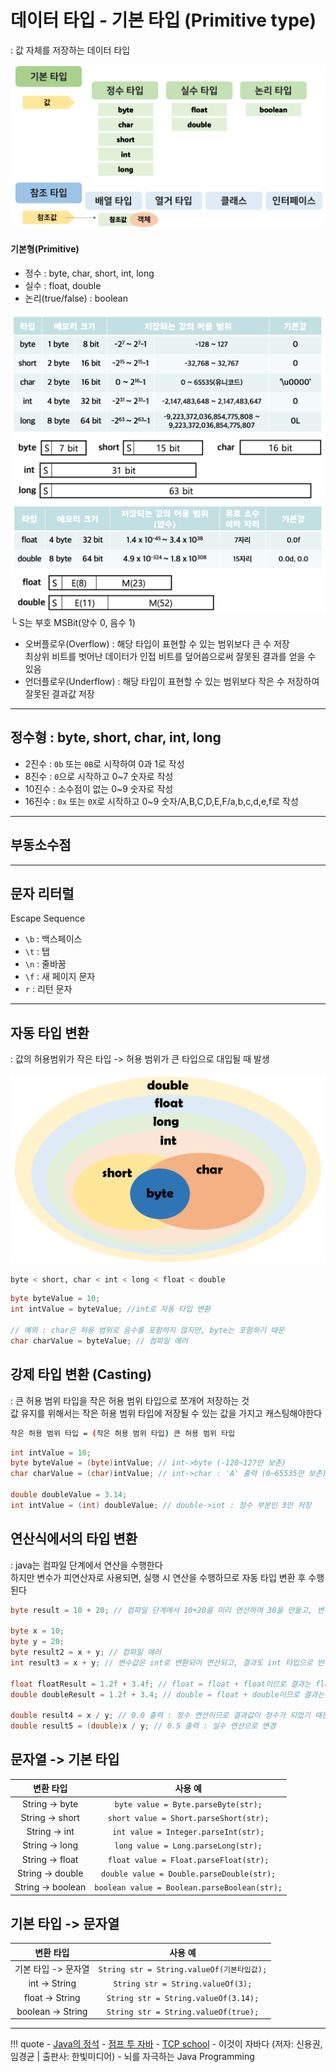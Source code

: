 # 데이터 타입 - 기본 타입 (Primitive type)
: 값 자체를 저장하는 데이터 타입

![data-type](../images/data-types.png)

#### 기본형(Primitive) 
- 정수 : byte, char, short, int, long
- 실수 : float, double 
- 논리(true/false) : boolean

![1](../images/type_1.png)
![2](../images/type_2.png)
└ S는 부호 MSBit(양수 0, 음수 1)

- 오버플로우(Overflow) 
: 해당 타입이 표현할 수 있는 범위보다 큰 수 저장
<br> 최상위 비트를 벗어난 데이터가 인접 비트를 덮어씀으로써 잘못된 결과를 얻을 수 있음
- 언더플로우(Underflow) 
: 해당 타입이 표현할 수 있는 범위보다 작은 수 저장하여 잘못된 결과값 저장

---
## 정수형 : byte, short, char, int, long

- 2진수 : `0b` 또는 `0B`로 시작하여 0과 1로 작성
- 8진수 : `0`으로 시작하고 0~7 숫자로 작성
- 10진수 : 소수점이 없는 0~9 숫자로 작성
- 16진수 : `0x` 또는 `0X`로 시작하고 0~9 숫자/A,B,C,D,E,F/a,b,c,d,e,f로 작성 

---
## 부동소수점 

---
## 문자 리터럴

Escape Sequence

- `\b` : 백스페이스
- `\t` : 탭
- `\n` : 줄바꿈 
- `\f` : 새 페이지 문자
- `r` : 리턴 문자

---
## 자동 타입 변환
: 값의 허용범위가 작은 타입 -> 허용 범위가 큰 타입으로 대입될 때 발생

![type-trans](../images/data-trans.png)
``` bash 
byte < short, char < int < long < float < double
```

``` java 
byte byteValue = 10;
int intValue = byteValue; //int로 자동 타입 변환

// 예외 : char은 허용 범위로 음수를 포함하지 않지만, byte는 포함하기 때문 
char charValue = byteValue; // 컴파일 에러
```


## 강제 타입 변환 (Casting)
: 큰 허용 범위 타입을 작은 허용 범위 타입으로 쪼개어 저장하는 것
<br> 값 유지를 위해서는 작은 허용 범위 타입에 저장될 수 있는 값을 가지고 캐스팅해야한다

``` bash 
작은 허용 범위 타입 = (작은 허용 범위 타입) 큰 허용 범위 타입
```

``` java 
int intValue = 10;
byte byteValue = (byte)intValue; // int->byte (-128~127만 보존)
char charValue = (char)intValue; // int->char : 'A' 출력 (0~65535만 보존)

double doubleValue = 3.14;
int intValue = (int) doubleValue; // double->int : 정수 부분인 3만 저장
```

##  연산식에서의 타입 변환
: java는 컴파일 단계에서 연산을 수행한다
<br> 하지만 변수가 피연산자로 사용되면, 실행 시 연산을 수행하므로 자동 타입 변환 후 수행된다

``` java
byte result = 10 + 20; // 컴파일 단계에서 10+20을 미리 연산하여 30을 만들고, 변수에 30 저장

byte x = 10;
byte y = 20;
byte result2 = x + y; // 컴파일 에러 
int result3 = x + y; // 변수값은 int로 변환되어 연산되고, 결과도 int 타입으로 반환됨

float floatResult = 1.2f + 3.4f; // float = float + float이므로 결과는 float
double doubleResult = 1.2f + 3.4; // double = float + double이므로 결과는 double

double result4 = x / y; // 0.0 출력 : 정수 연산이므로 결과값이 정수가 되었기 때문
double result5 = (double)x / y; // 0.5 출력 : 실수 연산으로 변경
```

##  문자열 -> 기본 타입

|  변환 타입  |  사용 예  | 
| :-------:  | :-------: |
| String -> byte | `byte value = Byte.parseByte(str);`|
| String -> short | `short value = Short.parseShort(str);`|
| String -> int | `int value = Integer.parseInt(str);`|
| String -> long | `long value = Long.parseLong(str);`|
| String -> float | `float value = Float.parseFloat(str);`|
| String -> double | `double value = Double.parseDouble(str);`|
| String -> boolean | `boolean value = Boolean.parseBoolean(str);`|

##  기본 타입 -> 문자열

|  변환 타입  |  사용 예  | 
| :-------:  | :-------: |
| 기본 타입 -> 문자열 | `String str = String.valueOf(기본타입값);`|
| int -> String | `String str = String.valueOf(3);`|
| float -> String | `String str = String.valueOf(3.14);`|
| boolean -> String | `String str = String.valueOf(true);`|



---
!!! quote
    - [Java의 정석](https://github.com/castello/javajungsuk_basic/tree/master)
    - [점프 투 자바](https://wikidocs.net/book/31)
    - [TCP school](http://www.tcpschool.com/java/intro)
    - 이것이 자바다 (저자: 신용권, 임경균 | 출판사: 한빛미디어)
    - 뇌를 자극하는 Java Programming